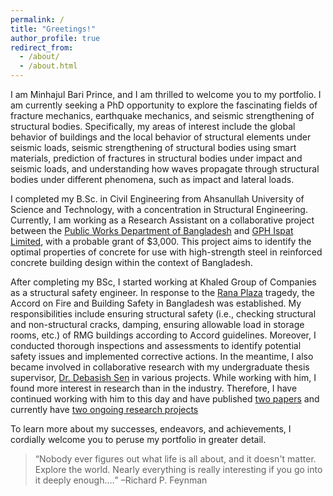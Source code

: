 ```yaml
---
permalink: /
title: "Greetings!"
author_profile: true
redirect_from: 
  - /about/
  - /about.html
---
```


I am Minhajul Bari Prince, and I am thrilled to welcome you to my portfolio. I am currently seeking a PhD opportunity to explore the fascinating fields of fracture mechanics, earthquake mechanics, and seismic strengthening of structural bodies. Specifically, my areas of interest include the global behavior of buildings and the local behavior of structural elements under seismic loads, seismic strengthening of structural bodies using smart materials, prediction of fractures in structural bodies under impact and seismic loads, and understanding how waves propagate through structural bodies under different phenomena, such as impact and lateral loads.

I completed my B.Sc. in Civil Engineering from Ahsanullah University of Science and Technology, with a concentration in Structural Engineering. Currently, I am working as a Research Assistant on a collaborative project between the [Public Works Department of Bangladesh](https://pwd.gov.bd/) and [GPH Ispat Limited](https://gphispat.com.bd/), with a probable grant of $3,000. This project aims to identify the optimal properties of concrete for use with high-strength steel in reinforced concrete building design within the context of Bangladesh.

After completing my BSc, I started working at Khaled Group of Companies as a structural safety engineer. In response to the [Rana Plaza](https://www.theguardian.com/cities/2015/apr/23/rana-plaza-factory-collapse-history-cities-50-buildings) tragedy, the Accord on Fire and Building Safety in Bangladesh was established. My responsibilities include ensuring structural safety (i.e., checking structural and non-structural cracks, damping, ensuring allowable load in storage rooms, etc.) of RMG buildings according to Accord guidelines. Moreover, I conducted thorough inspections and assessments to identify potential safety issues and implemented corrective actions. 
In the meantime, I also became involved in collaborative research with my undergraduate thesis supervisor, [Dr. Debasish Sen](https://scholar.google.co.jp/citations?user=yoSKNvcAAAAJ&hl=en) in various projects. While working with him, I found more interest in research than in the industry. Therefore, I have continued working with him to this day and have published [two papers](https://minhajulbariprince.github.io/mb-Prince.github.io//publications/) and currently have [two ongoing research projects](https://minhajulbariprince.github.io/mb-Prince.github.io//CurrentProjects/)



To learn more about my successes, endeavors, and achievements, I cordially welcome you to peruse my portfolio in greater detail. 


><q>Nobody ever figures out what life is all about, and it doesn't matter. Explore the world. Nearly everything is really interesting if you go into it deeply enough.&#8230;</q> &#8211;Richard P. Feynman

